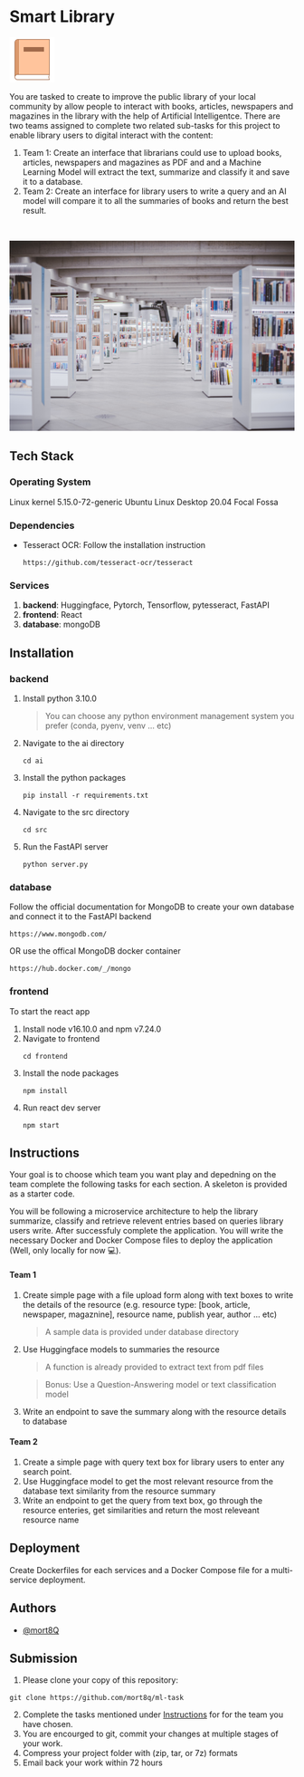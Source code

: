 
# Smart Library

![Logo](./assets/book.png)

You are tasked to create to improve the public library of your local community by allow people to interact with books, articles, newspapers and magazines in the library with the help of Artificial Intelligentce. There are two teams assigned to complete two related sub-tasks for this project to enable library users to digital interact with the content:

1. Team 1: Create an interface that librarians could use to upload books, articles, newspapers and magazines as PDF and and a Machine Learning Model will extract the text, summarize and classify it and save it to a database. 
2. Team 2: Create an interface for library users to write a query and an AI model will compare it to all the summaries of books and return the best result. 

</br>

![Portrait](./assets/library.jpg)

## Tech Stack

### Operating System
Linux kernel 5.15.0-72-generic Ubuntu Linux Desktop 20.04 Focal Fossa

### Dependencies 
- Tesseract OCR: Follow the installation instruction 
  ```shell
  https://github.com/tesseract-ocr/tesseract
  ```

### Services

1. **backend**: Huggingface, Pytorch, Tensorflow, pytesseract, FastAPI
2. **frontend**: React
4. **database**: mongoDB

## Installation

### **backend**
1. Install python 3.10.0
   > You can choose any python environment management system you prefer (conda, pyenv, venv ... etc)
2. Navigate to the ai directory
   ```shell
   cd ai
   ```
3. Install the python packages
   ```shell
   pip install -r requirements.txt
   ```
4. Navigate to the src directory 
    ```shell
    cd src
    ```
5. Run the FastAPI server
   ```shell
   python server.py
   ```

### **database**
Follow the official documentation for MongoDB to create your own database and connect it to the FastAPI backend
```
https://www.mongodb.com/
```
OR use the offical MongoDB docker container
```
https://hub.docker.com/_/mongo
```
### **frontend**
To start the react app
1. Install node v16.10.0 and npm v7.24.0
2. Navigate to frontend
   ```shell
   cd frontend
   ```
3. Install the node packages
   ```shell
   npm install
   ```
4. Run react dev server
   ```shell
   npm start
   ```

## Instructions

Your goal is to choose which team you want play and depedning on the team complete the following tasks for each section. A skeleton is provided as a starter code.</br>

You will be following a microservice architecture to help the library summarize, classify and retrieve relevent entries based on queries library users write. After successfuly complete the application. You will write the necessary Docker and Docker Compose files to deploy the application (Well, only locally for now 💻). 


#### Team 1
1. Create simple page with a file upload form along with text boxes to write the details of the resource (e.g. resource type: [book, article, newspaper, magaznine], resource name, publish year, author ... etc)
   > A sample data is provided under database directory
2. Use Huggingface models to summaries the resource 
   > A function is already provided to extract text from pdf files
   
   > Bonus: Use a Question-Answering model or text classification model
3. Write an endpoint to save the summary along with the resource details to database

#### Team 2
1. Create a simple page with query text box for library users to enter any search point.
2. Use Huggingface model to get the most relevant resource from the database text similarity from the resource summary
3. Write an endpoint to get the query from text box, go through the resource enteries, get similarities and return the most releveant resource name


## Deployment
Create Dockerfiles for each services and a Docker Compose file for a multi-service deployment. 
  
## Authors
- [@mort8Q](https://www.github.com/mort8q)

  
  

## Submission
1. Please clone your copy of this repository:
```
git clone https://github.com/mort8q/ml-task
```
2. Complete the tasks mentioned under [Instructions](#instructions) for for the team you have chosen.
3. You are encourged to git, commit your changes at multiple stages of your work. 
4. Compress your project folder with (zip, tar, or 7z) formats
6. Email back your work within 72 hours

